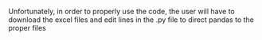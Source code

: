 Unfortunately, in order to properly use the code, the user will have to download the excel files and edit lines in the .py file to direct pandas to the proper files
